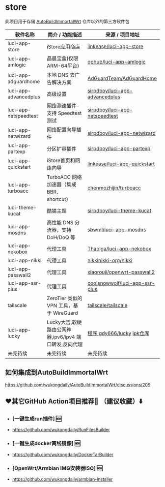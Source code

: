 # store
此项目用于存储 [AutoBuildImmortalWrt](https://github.com/wukongdaily/AutoBuildImmortalWrt/) 仓库以外的第三方软件包


| 软件名称                  | 简介 / 功能描述                        | 来源 / 项目地址                                                                           |
| --------------------- | -------------------------------- | ----------------------------------------------------------------------------------- |
| luci-app-store        | iStore应用商店             | [linkease/luci-app-store](https://github.com/linkease/istore)                 |
| luci-app-amlogic             | 晶晨宝盒(仅限ARM-64平台) | [ophub/luci-app-amlogic](https://github.com/ophub/luci-app-amlogic)                       |
| luci-app-adguardhome  | 本地 DNS 去广告解决方案                   | [AdGuardTeam/AdGuardHome](https://github.com/AdguardTeam/AdGuardHome)               |
| luci-app-advancedplus | 高级设置                   | [sirpdboy/luci-app-advancedplus](https://github.com/sirpdboy/luci-app-advancedplus)                                                                 |
| luci-app-netspeedtest | 网络测速插件-支持 Speedtest 测试           | [sirpdboy/luci-app-netspeedtest](https://github.com/sirpdboy/luci-app-netspeedtest)  |
| luci-app-netwizard    | 网络配置向导插件                          | [sirpdboy/luci-app-netwizard](https://github.com/sirpdboy/luci-app-netwizard)                                                                 |
| luci-app-partexp      | 分区扩容插件         | [sirpdboy/luci-app-partexp](https://github.com/sirpdboy/luci-app-partexp)                             |
| luci-app-quickstart   | iStore首页和网络向导                  | [linkease/luci-app-quickstart](https://github.com/kiddin9/kwrt-packages/tree/main/luci-app-quickstart)                                                                 |
| luci-app-turboacc     | TurboACC 网络加速器（集成BBR、shortcut）   | [chenmozhijin/turboacc](https://github.com/wukongdaily/store/tree/master/run/x86/luci-app-turboacc) |
| luci-theme-kucat      | 酷猫主题                  | [sirpdboy/luci-theme-kucat](https://github.com/sirpdboy/luci-theme-kucat)                 |
| luci-app-mosdns                | 高性能 DNS 分流器，支持 DoH/DoQ 等         | [sbwml/luci-app-mosdns](https://github.com/sbwml/luci-app-mosdns)                     |
| luci-app-nekobox               | 代理工具      | [Thaolga/luci-app-nekobox](https://github.com/Thaolga/openwrt-nekobox)       |
| luci-app-nikki                 | 代理工具               | [nikkinikki-org/nikki](https://github.com/nikkinikki-org/OpenWrt-nikki)                                                                     |
| luci-app-passwall2             | 代理工具           | [xiaorouji/openwrt-passwall2](https://github.com/xiaorouji/openwrt-passwall2)       |
| luci-app-ssr-plus              | 代理工具                | [coolsnowwolf/luci-app-ssr-plus](https://github.com/fw876/helloworld) |
| tailscale             | ZeroTier 类似的 VPN 工具，基于 WireGuard | [tailscale/tailscale](https://github.com/tailscale/tailscale)                       |
| luci-app-lucky           | Lucky大吉,软硬路由公网神器,ipv6/ipv4 端口转发,反向代理 | [程序 gdy666/lucky](https://github.com/gdy666/lucky) [ipk仓库](https://dl.openwrt.ai/packages-24.10/aarch64_cortex-a53/kiddin9/)                      |
| 未完待续             | 未完待续 | 未完待续                       |

## 如何集成到AutoBuildImmortalWrt
https://github.com/wukongdaily/AutoBuildImmortalWrt/discussions/209
## ❤️其它GitHub Action项目推荐🌟 （建议收藏）⬇️
- ### [一键生成run插件] 🆕
- https://github.com/wukongdaily/RunFilesBuilder<br>
- ### [一键生成docker离线镜像] 🆕
- https://github.com/wukongdaily/DockerTarBuilder<br>
- ### [OpenWrt/Armbian IMG安装器ISO] 🆕
- https://github.com/wukongdaily/armbian-installer

